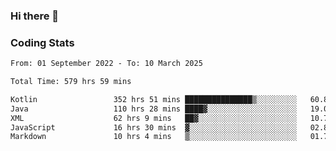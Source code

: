 ### Hi there 👋

<!--
**Girrafeec/girrafeec** is a ✨ _special_ ✨ repository because its `README.md` (this file) appears on your GitHub profile.

Here are some ideas to get you started:

- 🔭 I’m currently working on ...
- 🌱 I’m currently learning ...
- 👯 I’m looking to collaborate on ...
- 🤔 I’m looking for help with ...
- 💬 Ask me about ...
- 📫 How to reach me: ...
- 😄 Pronouns: ...
- ⚡ Fun fact: ...
-->

### Coding Stats
<!--START_SECTION:waka-->

```txt
From: 01 September 2022 - To: 10 March 2025

Total Time: 579 hrs 59 mins

Kotlin                 352 hrs 51 mins ███████████████▒░░░░░░░░░   60.84 %
Java                   110 hrs 28 mins ████▓░░░░░░░░░░░░░░░░░░░░   19.05 %
XML                    62 hrs 9 mins   ██▓░░░░░░░░░░░░░░░░░░░░░░   10.72 %
JavaScript             16 hrs 30 mins  ▓░░░░░░░░░░░░░░░░░░░░░░░░   02.85 %
Markdown               10 hrs 4 mins   ▒░░░░░░░░░░░░░░░░░░░░░░░░   01.74 %
```

<!--END_SECTION:waka-->
